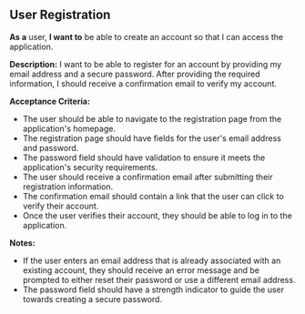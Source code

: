 ## User Registration

**As a** user, **I want to** be able to create an account so that I can access the application.

**Description:**
I want to be able to register for an account by providing my email address and a secure password. After providing the required information, I should receive a confirmation email to verify my account.

**Acceptance Criteria:**
- The user should be able to navigate to the registration page from the application's homepage.
- The registration page should have fields for the user's email address and password.
- The password field should have validation to ensure it meets the application's security requirements.
- The user should receive a confirmation email after submitting their registration information.
- The confirmation email should contain a link that the user can click to verify their account.
- Once the user verifies their account, they should be able to log in to the application.

**Notes:**
- If the user enters an email address that is already associated with an existing account, they should receive an error message and be prompted to either reset their password or use a different email address.
- The password field should have a strength indicator to guide the user towards creating a secure password.
